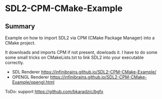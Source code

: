 # SDL2-CPM-CMake-Example

## Summary
Example on how to import SDL2 via CPM (CMake Package Manager) into a CMake project.

It downloads and imports CPM if not present, dowloads it. I have to do some some small tricks on CMakeLists.txt to link SDL2 into your executable correctly.

- SDL Renderer https://infinibrains.github.io/SDL2-CPM-CMake-Example/
- OPENGL Renderer https://infinibrains.github.io/SDL2-CPM-CMake-Example/opengl.html

ToDo: support https://github.com/bkaradzic/bgfx

